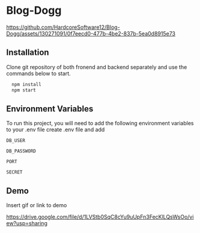 
# Blog-Dogg




https://github.com/HardcoreSoftware12/Blog-Dogg/assets/130271091/0f7eecd0-477b-4be2-837b-5ea0d8915e73




## Installation

Clone git repository of both fronend and backend separately and use the commands below to start.

```bash
  npm install 
  npm start
```
    
## Environment Variables

To run this project, you will need to add the following environment variables to your .env file create .env file and add

`DB_USER`

`DB_PASSWORD`

`PORT`

`SECRET`


## Demo

Insert gif or link to demo

https://drive.google.com/file/d/1LVStb0SqC8cYu9uUpFn3FecKlLQsWsOo/view?usp=sharing
